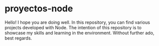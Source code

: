 # proyectos-node

Hello!
I hope you are doing well. In this repository, you can find various projects developed with Node.
The intention of this repository is to showcase my skills and learning in the environment.
Without further ado, best regards.
